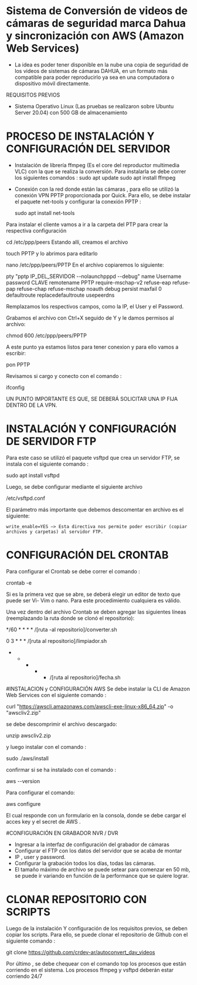 # Sistema de Conversión de videos de cámaras de seguridad marca Dahua y sincronización con AWS (Amazon Web Services)

- La idea es poder tener disponible en la nube una copia de seguridad de los videos de sistemas de cámaras DAHUA, en un formato más compatible para poder reproducirlo ya sea en una computadora o dispositivo móvil directamente. 


REQUISITOS PREVIOS

- Sistema Operativo Linux (Las pruebas se realizaron sobre Ubuntu Server 20.04) con 500 GB de almacenamiento

# PROCESO DE INSTALACIÓN Y CONFIGURACIÓN DEL SERVIDOR

- Instalación de librería ffmpeg (Es el core del reproductor multimedia VLC) con la que se realiza la conversión. 
  Para instalarla se debe correr los siguientes comandos : 
  sudo apt update
  sudo apt install ffmpeg 

- Conexión con la red donde están las cámaras , para ello se utilizó la conexión VPN PPTP proporcionada por Quick.
  Para ello, se debe instalar el paquete net-tools y configurar la conexión PPTP  :
  
  sudo apt install net-tools
  
Para instalar el cliente vamos a ir a la carpeta del PTP para crear la respectiva configuración

cd /etc/ppp/peers
Estando allí, creamos el archivo

touch PPTP
y lo abrimos para editarlo

nano /etc/ppp/peers/PPTP
En el archivo copiaremos lo siguiente:

pty "pptp IP_DEL_SERVIDOR --nolaunchpppd --debug"
name Username
password CLAVE
remotename PPTP
require-mschap-v2
refuse-eap
refuse-pap
refuse-chap
refuse-mschap
noauth
debug
persist
maxfail 0
defaultroute
replacedefaultroute
usepeerdns

Remplazamos los respectivos campos, como la IP, el User y el Password.

Grabamos el archivo con Ctrl+X seguido de Y y le damos permisos al archivo:

chmod 600 /etc/ppp/peers/PPTP

A este punto ya estamos listos para tener conexion y para ello vamos a escribir:

pon PPTP

Revisamos si cargo y conecto con el comando : 

ifconfig

UN PUNTO IMPORTANTE ES QUE, SE DEBERÁ SOLICITAR UNA IP FIJA DENTRO DE LA VPN.

# INSTALACIÓN Y CONFIGURACIÓN DE SERVIDOR FTP

Para este caso se utilizó el paquete vsftpd que crea un servidor FTP, se instala con el siguiente comando :

sudo apt install vsftpd

Luego, se debe configurar mediante el siguiente archivo

/etc/vsftpd.conf

El parámetro más importante que debemos descomentar en archivo es el siguiente:

    write_enable=YES –> Esta directiva nos permite poder escribir (copiar archivos y carpetas) al servidor FTP.
   


# CONFIGURACIÓN DEL CRONTAB 


Para configurar el Crontab se debe correr el comando :

crontab -e

Si es la primera vez que se abre, se deberá elegir un editor de texto que puede ser Vi- Vim o nano. 
Para este procedimiento cualquiera es válido.

Una vez dentro del archivo Crontab se deben agregar las siguientes líneas (reemplazando la ruta donde se clonó el repositorio):

*/60 * * * * /[ruta -al repositorio]/converter.sh

0 3 * * * /[ruta al repositorio]/limpiador.sh

*  *  *  *  *  /[ruta al repositorio]/fecha.sh

#INSTALACION y  CONFIGURACIÓN AWS
Se debe instalar la CLI de Amazon Web Services con el siguiente comando :

curl "https://awscli.amazonaws.com/awscli-exe-linux-x86_64.zip" -o "awscliv2.zip"

se debe descomprimir el archivo descargado:

unzip awscliv2.zip

y luego instalar con el comando :

sudo ./aws/install

confirmar si se ha instalado con el comando :

aws --version

Para configurar el comando:

aws configure

El cual responde con un formulario en la consola, donde se debe cargar el acces key y el secret de AWS .

#CONFIGURACIÓN EN GRABADOR NVR / DVR
- Ingresar a la interfaz de configuración del grabador de cámaras
- Configurar el FTP con los datos del servidor que se acaba de montar
- IP , user y password.
- Configurar la grabación todos los días, todas las cámaras.
- El tamaño máximo de archivo se puede setear para comenzar en 50 mb, se puede ir variando en función de la performance que se quiere lograr.


# CLONAR REPOSITORIO CON SCRIPTS

Luego de la instalación Y configuración  de los requisitos previos, se deben copiar los scripts. 
Para ello, se puede clonar el repositorio de Github con el siguiente comando :

git clone https://github.com/crdev-ar/autoconvert_dav_videos

Por último , se debe chequear con el comando top los procesos que están corriendo en el sistema.
Los procesos ffmpeg y vsftpd deberán estar corriendo 24/7 




